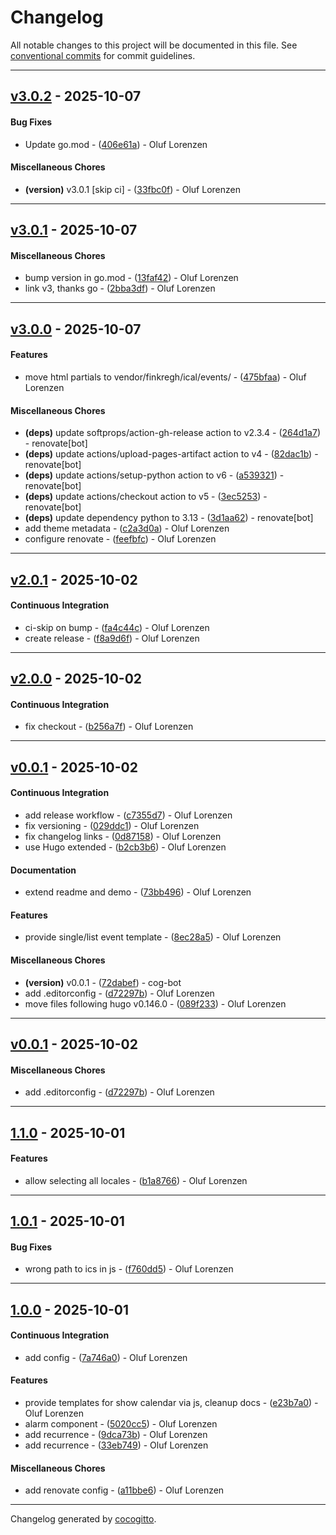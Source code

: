 # Changelog
All notable changes to this project will be documented in this file. See [conventional commits](https://www.conventionalcommits.org/) for commit guidelines.

- - -
## [v3.0.2](https://github.com/finkregh/hugo-theme-component-ical@/compare/33fbc0ffe581b332146bd37e1857620fd9dbee1c..v3.0.2) - 2025-10-07
#### Bug Fixes
- Update go.mod - ([406e61a](https://github.com/finkregh/hugo-theme-component-ical@/commit/406e61a64ca07f6985ed5fc9a3f38e75d0885e7b)) - Oluf Lorenzen
#### Miscellaneous Chores
- **(version)** v3.0.1 [skip ci] - ([33fbc0f](https://github.com/finkregh/hugo-theme-component-ical@/commit/33fbc0ffe581b332146bd37e1857620fd9dbee1c)) - Oluf Lorenzen

- - -

## [v3.0.1](https://github.com/finkregh/hugo-theme-component-ical@/compare/b3dadbce2977570d1aa4de8d59754c734130b5c1..v3.0.1) - 2025-10-07
#### Miscellaneous Chores
- bump version in go.mod - ([13faf42](https://github.com/finkregh/hugo-theme-component-ical@/commit/13faf429d5a0d041c33b2d9823ff7915907b9154)) - Oluf Lorenzen
- link v3, thanks go - ([2bba3df](https://github.com/finkregh/hugo-theme-component-ical@/commit/2bba3df333dbc428eea13bb7d73c9f86425ffbc3)) - Oluf Lorenzen

- - -

## [v3.0.0](https://github.com/finkregh/hugo-theme-component-ical@/compare/feefbfc2200519a0891b33f9b7883a3cb0e71134..v3.0.0) - 2025-10-07
#### Features
- move html partials to vendor/finkregh/ical/events/ - ([475bfaa](https://github.com/finkregh/hugo-theme-component-ical@/commit/475bfaae79ef22539b8911c1d42f44ebe122f07c)) - Oluf Lorenzen
#### Miscellaneous Chores
- **(deps)** update softprops/action-gh-release action to v2.3.4 - ([264d1a7](https://github.com/finkregh/hugo-theme-component-ical@/commit/264d1a7f20ba234b9bed0a2359772d60acc16435)) - renovate[bot]
- **(deps)** update actions/upload-pages-artifact action to v4 - ([82dac1b](https://github.com/finkregh/hugo-theme-component-ical@/commit/82dac1bc5340e2884db7bc773374d1777049eba9)) - renovate[bot]
- **(deps)** update actions/setup-python action to v6 - ([a539321](https://github.com/finkregh/hugo-theme-component-ical@/commit/a539321afe3f11d1512cc56d664fd86ebfbca4ed)) - renovate[bot]
- **(deps)** update actions/checkout action to v5 - ([3ec5253](https://github.com/finkregh/hugo-theme-component-ical@/commit/3ec525359a06193f93c6721255a7ce9235746ca2)) - renovate[bot]
- **(deps)** update dependency python to 3.13 - ([3d1aa62](https://github.com/finkregh/hugo-theme-component-ical@/commit/3d1aa6237bb24fe585899fa0343bcd9cb05ee02c)) - renovate[bot]
- add theme metadata - ([c2a3d0a](https://github.com/finkregh/hugo-theme-component-ical@/commit/c2a3d0aa8b48a1c0e1ea4cee11965058096ab992)) - Oluf Lorenzen
- configure renovate - ([feefbfc](https://github.com/finkregh/hugo-theme-component-ical@/commit/feefbfc2200519a0891b33f9b7883a3cb0e71134)) - Oluf Lorenzen

- - -

## [v2.0.1](https://github.com/finkregh/hugo-theme-component-ical@/compare/f8a9d6f8afb538a101a4e4b4bea29973ec6ae303..v2.0.1) - 2025-10-02
#### Continuous Integration
- ci-skip on bump - ([fa4c44c](https://github.com/finkregh/hugo-theme-component-ical@/commit/fa4c44c5dc66802a277282f811b0b27f84208366)) - Oluf Lorenzen
- create release - ([f8a9d6f](https://github.com/finkregh/hugo-theme-component-ical@/commit/f8a9d6f8afb538a101a4e4b4bea29973ec6ae303)) - Oluf Lorenzen

- - -

## [v2.0.0](https://github.com/finkregh/hugo-theme-component-ical@/compare/v0.0.1..v2.0.0) - 2025-10-02
#### Continuous Integration
- fix checkout - ([b256a7f](https://github.com/finkregh/hugo-theme-component-ical@/commit/b256a7f72d863f63e6d36b4efaef76226b585743)) - Oluf Lorenzen

- - -

## [v0.0.1](https://github.com/finkregh/hugo-theme-component-ical@/compare/0bdd44473b68347ff9532a591ea5a19dc1dc93a1..v0.0.1) - 2025-10-02
#### Continuous Integration
- add release workflow - ([c7355d7](https://github.com/finkregh/hugo-theme-component-ical@/commit/c7355d798f92c47f0ae0f39ffc9529766a6be1d1)) - Oluf Lorenzen
- fix versioning - ([029ddc1](https://github.com/finkregh/hugo-theme-component-ical@/commit/029ddc18787c5801d96ad09ed30cbe662e1446f7)) - Oluf Lorenzen
- fix changelog links - ([0d87158](https://github.com/finkregh/hugo-theme-component-ical@/commit/0d871580050f0affb094b1487723498a19a82d3b)) - Oluf Lorenzen
- use Hugo extended - ([b2cb3b6](https://github.com/finkregh/hugo-theme-component-ical@/commit/b2cb3b64e7596d8ae1a3b317dee3c14fa8ef4c2c)) - Oluf Lorenzen
#### Documentation
- extend readme and demo - ([73bb496](https://github.com/finkregh/hugo-theme-component-ical@/commit/73bb496b1db5c452a96f7f7731951d4a550eccd2)) - Oluf Lorenzen
#### Features
- provide single/list event template - ([8ec28a5](https://github.com/finkregh/hugo-theme-component-ical@/commit/8ec28a54f8d3e514373f925384928d45e7e57608)) - Oluf Lorenzen
#### Miscellaneous Chores
- **(version)** v0.0.1 - ([72dabef](https://github.com/finkregh/hugo-theme-component-ical@/commit/72dabef2987ce5a54db660eae89b4db594dbc4d0)) - cog-bot
- add .editorconfig - ([d72297b](https://github.com/finkregh/hugo-theme-component-ical@/commit/d72297b2aa54cf8f5a26d4ae83245ffb8ebd768e)) - Oluf Lorenzen
- move files following hugo v0.146.0 - ([089f233](https://github.com/finkregh/hugo-theme-component-ical@/commit/089f23317b3f38b30e860817c47c240e079d3831)) - Oluf Lorenzen

- - -

## [v0.0.1](https://github.com/finkregh/hugo-theme-component-ical@/compare/d72297b2aa54cf8f5a26d4ae83245ffb8ebd768e..v0.0.1) - 2025-10-02
#### Miscellaneous Chores
- add .editorconfig - ([d72297b](https://github.com/finkregh/hugo-theme-component-ical@/commit/d72297b2aa54cf8f5a26d4ae83245ffb8ebd768e)) - Oluf Lorenzen

- - -

## [1.1.0](https://github.com/finkregh/hugo-theme-component-ical@/compare/b1a8766719537ad4dabfa68023cea8677ed8c370..1.1.0) - 2025-10-01
#### Features
- allow selecting all locales - ([b1a8766](https://github.com/finkregh/hugo-theme-component-ical@/commit/b1a8766719537ad4dabfa68023cea8677ed8c370)) - Oluf Lorenzen

- - -

## [1.0.1](https://github.com/finkregh/hugo-theme-component-ical@/compare/f760dd52cde72c2383891d0b60ab24d27ff4d9c4..1.0.1) - 2025-10-01
#### Bug Fixes
- wrong path to ics in js - ([f760dd5](https://github.com/finkregh/hugo-theme-component-ical@/commit/f760dd52cde72c2383891d0b60ab24d27ff4d9c4)) - Oluf Lorenzen

- - -

## [1.0.0](https://github.com/finkregh/hugo-theme-component-ical@/compare/33eb74923a798a664a0c3d08ea73c369915c7c74..1.0.0) - 2025-10-01
#### Continuous Integration
- add config - ([7a746a0](https://github.com/finkregh/hugo-theme-component-ical@/commit/7a746a02ed99218732093c2b4238b4f73c635b89)) - Oluf Lorenzen
#### Features
- provide templates for show calendar via js, cleanup docs - ([e23b7a0](https://github.com/finkregh/hugo-theme-component-ical@/commit/e23b7a0aaab47a0314f42fef4365ed5c2611be79)) - Oluf Lorenzen
- alarm component - ([5020cc5](https://github.com/finkregh/hugo-theme-component-ical@/commit/5020cc5d874304c451d144e6c7f4e58b24ea9b7c)) - Oluf Lorenzen
- add recurrence - ([9dca73b](https://github.com/finkregh/hugo-theme-component-ical@/commit/9dca73bc82616826ead1609d7a683c57b9d8eca2)) - Oluf Lorenzen
- add recurrence - ([33eb749](https://github.com/finkregh/hugo-theme-component-ical@/commit/33eb74923a798a664a0c3d08ea73c369915c7c74)) - Oluf Lorenzen
#### Miscellaneous Chores
- add renovate config - ([a11bbe6](https://github.com/finkregh/hugo-theme-component-ical@/commit/a11bbe6e6a65ef6b2a24ba34cefc48f615b7e133)) - Oluf Lorenzen

- - -

Changelog generated by [cocogitto](https://github.com/cocogitto/cocogitto).
